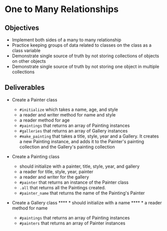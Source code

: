 # One to Many Relationships

## Objectives

* Implement both sides of a many to many relationship
* Practice keeping groups of data related to classes on the class as a class variable
* Demonstrate single source of truth by not storing collections of objects on other objects
* Demonstrate single source of truth by not storing one object in multiple collections

## Deliverables

* Create a Painter class
  * `#initialize` which takes a name, age, and style
  * a reader and writer method for name and style
  * a reader method for age
  * `#paintings` that returns an array of Painting instances
  * `#galleries` that returns an array of Gallery instances
  * `#make_painting` that takes a title, style, year and a Gallery. It creates a new Painting instance, and adds it to the Painter's painting collection and the Gallery's painting collection

* Create a Painting class
  * should initialize with a painter, title, style, year, and gallery
  * a reader for title, style, year, painter
  * a reader and writer for the gallery
  * `#painter` that returns an instance of the Painter class
  * `.all` that returns all the Paintings created.
  * `#painter_name` that returns the name of the Painting's Painter

* Create a Gallery class
****  * should initialize with a name
****  * a reader method for name
  * `#paintings` that returns an array of Painting instances
  * `#painters` that returns an array of Painter instances
